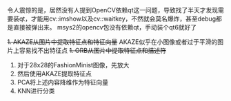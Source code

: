 令人震惊的是，居然没有人提到OpenCV依赖qt这一问题，导致找了半天才发现需要装qt，才能用cv::imshow以及cv::waitkey，不然就会莫名爆炸，甚至debug都是直接被弹出来。
msys2的opencv包没有依赖qt，手动装个qt6就好了

~~1. AKAZE从图片中提取特征点和特征向量~~ AKAZE似乎在小图像或者过于平滑的图片上容易找不出特征点
~~1. ORB从图片中提取特征点和描述符~~
1. 对于28x28的FashionMinist图像，先放大
2. 然后使用AKAZE提取特征点
3. PCA将上述内容降维作为特征向量
4. KNN进行分类